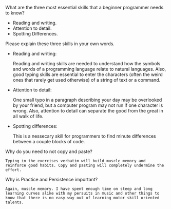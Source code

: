 What are the three most essential skills that a beginner programmer needs to know?

- Reading and writing.
- Attention to detail.
- Spotting Differences.

Please explain these three skills in your own words.

- Reading and writing:

    Reading and writing skills are needed to understand how the symbols and words of a programming language relate to natural languages. Also, good typing skills are essential to enter the characters (often the weird ones that rarely get used otherwise) of a string of text or a command.
    
- Attention to detail:

    One small typo in a paragraph describing your day may be overlooked by your friend, but a computer program may not run if one character is wrong. Also, attention to detail can separate the good from the great in all walk of life.
    
- Spotting differences:

    This is a nessecary skill for programmers to find minute differences between a couple blocks of code.
    
Why do you need to not copy and paste?

    Typing in the exercises verbatim will build muscle memory and reinforce good habits. Copy and pasting will completely undermine the effort.
      
Why is Practice and Persistence important?

    Again, muscle memory. I have spent enough time on steep and long learning curves alike with my persuits in music and other things to know that there is no easy way out of learning motor skill oriented talents.
    


    

